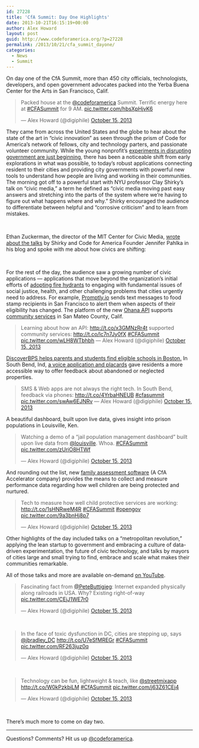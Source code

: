 ```yaml
---
id: 27228
title: 'CfA Summit: Day One Highlights'
date: 2013-10-21T16:15:19+00:00
author: Alex Howard
layout: post
guid: http://www.codeforamerica.org/?p=27228
permalink: /2013/10/21/cfa_summit_dayone/
categories:
  - News
  - Summit
---
```

On day one of the CfA Summit, more than 450 city officials, technologists, developers, and open government advocates packed into the Yerba Buena Center for the Arts in San Francisco, Calif.

<blockquote class="twitter-tweet">
  <p>
    Packed house at the <a href="https://twitter.com/codeforamerica">@codeforamerica</a> Summit. Terrific energy here at <a href="https://twitter.com/search?q=%23CFASummit&src=hash">#CFASummit</a> for 9 AM. <a href="http://t.co/hbsXpHjvK6">pic.twitter.com/hbsXpHjvK6</a>
  </p>
  
  <p>
    — Alex Howard (@digiphile) <a href="https://twitter.com/digiphile/statuses/390147124626599936">October 15, 2013</a>
  </p>
</blockquote>

They came from across the United States and the globe to hear about the state of the art in &#8220;civic innovation&#8221; as seen through the prism of Code for America&#8217;s network of fellows, city and technology parters, and passionate volunteer community. While the young nonprofit&#8217;s [experiments in disrupting government are just beginning](http://techpresident.com/news/24425/four-years-code-americas-experiments-disrupting-government-still-just-beginning), there has been a noticeable shift from early explorations in what was possible, to today&#8217;s robust applications connecting resident to their cities and providing city governments with powerful new tools to understand how people are living and working in their communities. The morning got off to a powerful start with NYU professor Clay Shirky&#8217;s talk on &#8220;civic media,&#8221; a term he defined as &#8220;civic media moving past easy answers and stretching into the parts of the system where we&#8217;re having to figure out what happens where and why.&#8221; Shirky encouraged the audience to differentiate between helpful and &#8220;corrosive criticism&#8221; and to learn from mistakes.    

   

Ethan Zuckerman, the director of the MIT Center for Civic Media, [wrote about the talks](http://www.ethanzuckerman.com/blog/2013/10/15/jen-pahlka-and-clay-shirky-at-code-for-america-summit/) by Shirky and Code for America Founder Jennifer Pahlka in his blog and spoke with me about how civics are shifting:  

   

For the rest of the day, the audience saw a growing number of civic applications — applications that move beyond the organization&#8217;s initial efforts of [adopting fire hydrants](http://adoptahydrant.org/) to engaging with fundamental issues of social justice, health, and other challenging problems that cities urgently need to address. For example, [Promptly.io](http://www.promptly.io/) sends text messages to food stamp recipients in San Francisco to alert them when aspects of their eligibility has changed. The platform of the new [Ohana API](http://ohanapi.org/) supports [community services](http://www.smc-connect.org/) in San Mateo County, Calif.

<blockquote class="twitter-tweet">
  <p>
    Learning about how an API: <a href="http://t.co/x3GMNzRr4t">http://t.co/x3GMNzRr4t</a> supported community services: <a href="http://t.co/lc7n7Jy0fX">http://t.co/lc7n7Jy0fX</a> <a href="https://twitter.com/search?q=%23CFASummit&src=hash">#CFASummit</a> <a href="http://t.co/wLH8WTbhbh">pic.twitter.com/wLH8WTbhbh</a> — Alex Howard (@digiphile) <a href="https://twitter.com/digiphile/statuses/390182615208034304">October 15, 2013</a>
  </p>
</blockquote>

[DiscoverBPS helps parents and students find eligible schools in Boston.](http://discoverbps.org/) In South Bend, Ind, <a href="http://www.CityVoiceApp.com" target="_blank">a voice application and placards</a> gave residents a more accessible way to offer feedback about abandoned or neglected properties. 

<blockquote class="twitter-tweet">
  <p>
    SMS & Web apps are not always the right tech. In South Bend, feedback via phones: <a href="http://t.co/4YrbaHNEUB">http://t.co/4YrbaHNEUB</a> <a href="https://twitter.com/search?q=%23cfasummit&src=hash">#cfasummit</a> <a href="http://t.co/swAw6EJNRv">pic.twitter.com/swAw6EJNRv</a> — Alex Howard (@digiphile) <a href="https://twitter.com/digiphile/statuses/390244475903033344">October 15, 2013</a>
  </p>
</blockquote>

A beautiful dashboard, built upon live data, gives insight into prison populations in Louisville, Ken.

<blockquote class="twitter-tweet">
  <p>
    Watching a demo of a &#8220;jail population management dashboard&#8221; built upon live data from <a href="https://twitter.com/louisville">@louisville</a>. Whoa. <a href="https://twitter.com/search?q=%23CFASummit&src=hash">#CFASummit</a> <a href="http://t.co/zUriO8HTWf">pic.twitter.com/zUriO8HTWf</a>
  </p>
  
  <p>
    — Alex Howard (@digiphile) <a href="https://twitter.com/digiphile/statuses/390226933876682752">October 15, 2013</a>
  </p>
</blockquote>

And rounding out the list, new [family assessment software](http://myfaf.org/) (A CfA Accelerator company) provides the means to collect and measure performance data regarding how well children are being protected and nurtured.

<blockquote class="twitter-tweet">
  <p>
    Tech to measure how well child protective services are working: <a href="http://t.co/1sHNRweM4R">http://t.co/1sHNRweM4R</a> <a href="https://twitter.com/search?q=%23CFASummit&src=hash">#CFASummit</a> <a href="https://twitter.com/search?q=%23opengov&src=hash">#opengov</a> <a href="http://t.co/9a3bnHj8p7">pic.twitter.com/9a3bnHj8p7</a>
  </p>
  
  <p>
    — Alex Howard (@digiphile) <a href="https://twitter.com/digiphile/statuses/390185212132343809">October 15, 2013</a>
  </p>
</blockquote>

Other highlights of the day included talks on a &#8220;metropolitan revolution,&#8221; applying the lean startup to government and embracing a culture of data-driven experimentation, the future of civic technology, and talks by mayors of cities large and small trying to find, embrace and scale what makes their communities remarkable.

All of those talks and more are available on-demand [on YouTube](http://www.youtube.com/user/CodeforAmerica/videos).

<blockquote class="twitter-tweet">
  <p>
    Fascinating fact from <a href="https://twitter.com/PeteButtigieg">@PeteButtigieg</a>: Internet expanded physically along railroads in USA. Why? Existing right-of-way <a href="http://t.co/CEjJ1WE7r0">pic.twitter.com/CEjJ1WE7r0</a>
  </p>
  
  <p>
    — Alex Howard (@digiphile) <a href="https://twitter.com/digiphile/statuses/390237334718779392">October 15, 2013</a>
  </p>
</blockquote>

&nbsp;

<blockquote class="twitter-tweet">
  <p>
    In the face of toxic dysfunction in DC, cities are stepping up, says <a href="https://twitter.com/JBradley_DC">@jbradley_DC</a> <a href="http://t.co/U7eSfMREGr">http://t.co/U7eSfMREGr</a> <a href="https://twitter.com/search?q=%23CFASummit&src=hash">#CFASummit</a> <a href="http://t.co/RF263juz0q">pic.twitter.com/RF263juz0q</a>
  </p>
  
  <p>
    — Alex Howard (@digiphile) <a href="https://twitter.com/digiphile/statuses/390229217943642112">October 15, 2013</a>
  </p>
</blockquote>

&nbsp;

<blockquote class="twitter-tweet">
  <p>
    Technology can be fun, lightweight & teach, like <a href="https://twitter.com/streetmixapp">@streetmixapp</a> <a href="http://t.co/W0kPzkbiLM">http://t.co/W0kPzkbiLM</a> <a href="https://twitter.com/search?q=%23CfASummit&src=hash">#CfASummit</a> <a href="http://t.co/j63Z61CEj4">pic.twitter.com/j63Z61CEj4</a>
  </p>
  
  <p>
    — Alex Howard (@digiphile) <a href="https://twitter.com/digiphile/statuses/390260919000784896">October 15, 2013</a>
  </p>
</blockquote>

&nbsp;

There&#8217;s much more to come on day two.

* * *

Questions? Comments? Hit us up <a href="http://twitter.com/codeforamerica" target="_blank">@codeforamerica</a>.